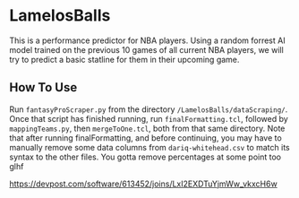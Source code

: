 # LamelosBalls
This is a performance predictor for NBA players. Using a random forrest AI model trained on the previous 10 games of all current NBA players, we will try to predict a basic statline for them in their upcoming game.
## How To Use
Run `fantasyProScraper.py` from the directory `/LamelosBalls/dataScraping/`. Once that script has finished running, run `finalFormatting.tcl`, followed by `mappingTeams.py`, then `mergeToOne.tcl`, both from that same directory. Note that after running finalFormatting, and before continuing, you may have to manually remove some data columns from `dariq-whitehead.csv` to match its syntax to the other files. You gotta remove percentages at some point too glhf

https://devpost.com/software/613452/joins/LxI2EXDTuYjmWw_vkxcH6w
